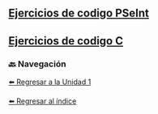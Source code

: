 



[Ejercicios de codigo PSeInt](./EjerciciosPSeInt.md)
---
[Ejercicios de codigo C](./EjerciciosC.md)
---
### 🔙 Navegación

[⬅️ Regresar a la Unidad 1](./Unidad1.md)

[⬅️ Regresar al índice](./index.md)

